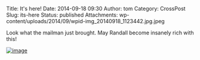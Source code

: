 Title: It's here!
Date: 2014-09-18 09:30
Author: tom
Category: CrossPost
Slug: its-here
Status: published
Attachments: wp-content/uploads/2014/09/wpid-img_20140918_1123442.jpg.jpeg

Look what the mailman just brought. May Randall become insanely rich
with this!

[![image](http://www.tmy.se/wp-content/uploads/2014/09/wpid-img_20140918_1123442.jpg.jpeg "IMG_20140918_112344~2.jpg")](http://www.tmy.se/wp-content/uploads/2014/09/wpid-img_20140918_1123442.jpg.jpeg)

